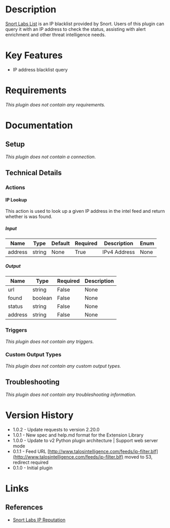 # Description

[Snort Labs List](http://talosintel.com/feeds/ip-filter.blf) is an IP blacklist provided by Snort.
Users of this plugin can query it with an IP address to check the status, assisting with alert enrichment and
other threat intelligence needs.

# Key Features

* IP address blacklist query

# Requirements

_This plugin does not contain any requirements._

# Documentation

## Setup

_This plugin does not contain a connection._

## Technical Details

### Actions

#### IP Lookup

This action is used to look up a given IP address in the intel feed and return whether is was found.

##### Input

|Name|Type|Default|Required|Description|Enum|
|----|----|-------|--------|-----------|----|
|address|string|None|True|IPv4 Address|None|

##### Output

|Name|Type|Required|Description|
|----|----|--------|-----------|
|url|string|False|None|
|found|boolean|False|None|
|status|string|False|None|
|address|string|False|None|

### Triggers

_This plugin does not contain any triggers._

### Custom Output Types

_This plugin does not contain any custom output types._

## Troubleshooting

_This plugin does not contain any troubleshooting information._

# Version History

* 1.0.2 - Update requests to version 2.20.0
* 1.0.1 - New spec and help.md format for the Extension Library
* 1.0.0 - Update to v2 Python plugin architecture | Support web server mode
* 0.1.1 - Feed URL [http://www.talosintelligence.com/feeds/ip-filter.blf](http://www.talosintelligence.com/feeds/ip-filter.blf) moved to S3, redirect required
* 0.1.0 - Initial plugin

# Links

## References

* [Snort Labs IP Reputation](http://blog.snort.org/2015/09/ip-blacklist-feed-has-moved-locations.html)

